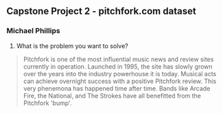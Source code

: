 ## Capstone Project 2 - pitchfork.com dataset
### Michael Phillips

1. What is the problem you want to solve?

> Pitchfork is one of the most influential music news and review sites currently in operation. Launched in 1995, the site has 
slowly grown over the years into the industry powerhouse it is today. Musical acts can achieve overnight success with a 
positive Pitchfork review. This very phenemona has happened time after time. Bands like Arcade Fire, the National, and 
The Strokes have all benefitted from the Pitchfork 'bump'. 
